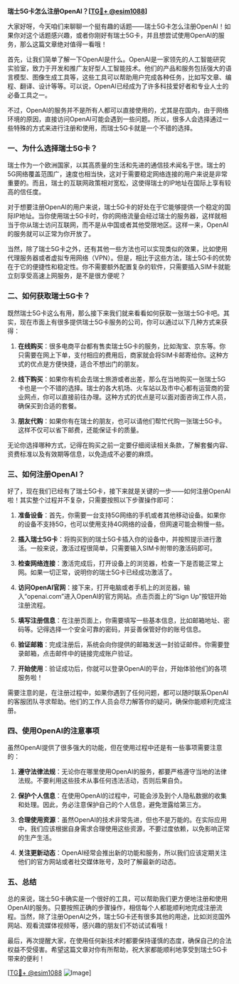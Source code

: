 **瑞士5G卡怎么注册OpenAI？[[TG💪+ @esim1088](https://t.me/s/esim1088)]**

大家好呀，今天咱们来聊聊一个挺有趣的话题——瑞士5G卡怎么注册OpenAI！如果你对这个话题感兴趣，或者你刚好有瑞士5G卡，并且想尝试使用OpenAI的服务，那么这篇文章绝对值得一看哦！

首先，让我们简单了解一下OpenAI是什么。OpenAI是一家领先的人工智能研究实验室，致力于开发和推广友好型人工智能技术。他们的产品和服务包括强大的语言模型、图像生成工具等，这些工具可以帮助用户完成各种任务，比如写文章、编程、翻译、设计等等。可以说，OpenAI已经成为了许多科技爱好者和专业人士的必备工具之一。

不过，OpenAI的服务并不是所有人都可以直接使用的，尤其是在国内，由于网络环境的原因，直接访问OpenAI可能会遇到一些问题。所以，很多人会选择通过一些特殊的方式来进行注册和使用，而瑞士5G卡就是一个不错的选择。

### 一、为什么选择瑞士5G卡？

瑞士作为一个欧洲国家，以其高质量的生活和先进的通信技术闻名于世。瑞士的5G网络覆盖范围广，速度也相当快，这对于需要稳定网络连接的用户来说是非常重要的。而且，瑞士的互联网政策相对宽松，这使得瑞士的IP地址在国际上享有较高的信任度。

对于想要注册OpenAI的用户来说，瑞士5G卡的好处在于它能够提供一个稳定的国际IP地址。当你使用瑞士5G卡时，你的网络流量会经过瑞士的服务器，这样就相当于你从瑞士访问互联网，而不是从中国或者其他受限地区。这样一来，OpenAI的服务就可以正常为你开放了。

当然，除了瑞士5G卡之外，还有其他一些方法也可以实现类似的效果，比如使用代理服务器或者虚拟专用网络（VPN）。但是，相比于这些方法，瑞士5G卡的优势在于它的便捷性和稳定性。你不需要额外配置复杂的软件，只需要插入SIM卡就能立刻享受高速上网服务，是不是很方便呢？

### 二、如何获取瑞士5G卡？

既然瑞士5G卡这么有用，那么接下来我们就来看看如何获取一张瑞士5G卡吧。其实，现在市面上有很多提供瑞士5G卡服务的公司，你可以通过以下几种方式来获得：

1. **在线购买**：很多电商平台都有售卖瑞士5G卡的服务，比如淘宝、京东等。你只需要在网上下单，支付相应的费用后，商家就会将SIM卡邮寄给你。这种方式的优点是方便快捷，适合不想出门的朋友。

2. **线下购买**：如果你有机会去瑞士旅游或者出差，那么在当地购买一张瑞士5G卡也是一个不错的选择。瑞士的各大机场、火车站以及市中心都有运营商的营业网点，你可以直接前往办理。这种方式的优点是可以面对面咨询工作人员，确保买到合适的套餐。

3. **朋友代购**：如果你有在瑞士的朋友，也可以请他们帮忙代购一张瑞士5G卡。这样不仅可以省下邮费，还能保证卡的质量。

无论你选择哪种方式，记得在购买之前一定要仔细阅读相关条款，了解套餐内容、资费标准以及有效期等信息，以免造成不必要的麻烦。

### 三、如何注册OpenAI？

好了，现在我们已经有了瑞士5G卡，接下来就是关键的一步——如何注册OpenAI啦！其实整个过程并不复杂，只需要按照以下步骤操作即可：

1. **准备设备**：首先，你需要一台支持5G网络的手机或者其他移动设备。如果你的设备不支持5G，也可以使用支持4G网络的设备，但网速可能会稍慢一些。

2. **插入瑞士5G卡**：将购买到的瑞士5G卡插入你的设备中，并按照提示进行激活。一般来说，激活过程很简单，只需要输入SIM卡附带的激活码即可。

3. **检查网络连接**：激活完成后，打开设备上的浏览器，检查一下是否能正常上网。如果一切正常，说明你的瑞士5G卡已经成功激活了。

4. **访问OpenAI官网**：接下来，打开电脑或者手机上的浏览器，输入“openai.com”进入OpenAI的官方网站。点击页面上的“Sign Up”按钮开始注册流程。

5. **填写注册信息**：在注册页面上，你需要填写一些基本信息，比如邮箱地址、密码等。记得选择一个安全可靠的密码，并妥善保管好你的账号信息。

6. **验证邮箱**：完成注册后，系统会向你提供的邮箱发送一封验证邮件。你需要登录邮箱，点击邮件中的链接完成账户验证。

7. **开始使用**：验证成功后，你就可以登录OpenAI的平台，开始体验他们的各项服务啦！

需要注意的是，在注册过程中，如果你遇到了任何问题，都可以随时联系OpenAI的客服团队寻求帮助。他们的工作人员会尽力解答你的疑问，确保你能顺利完成注册。

### 四、使用OpenAI的注意事项

虽然OpenAI提供了很多强大的功能，但在使用过程中还是有一些事项需要注意的：

1. **遵守法律法规**：无论你在哪里使用OpenAI的服务，都要严格遵守当地的法律法规。不要利用这些技术从事任何违法活动，否则后果自负。

2. **保护个人信息**：在使用OpenAI的过程中，可能会涉及到个人隐私数据的收集和处理。因此，务必注意保护自己的个人信息，避免泄露给第三方。

3. **合理使用资源**：虽然OpenAI的技术非常先进，但也不是万能的。在实际应用中，我们应该根据自身需求合理使用这些资源，不要过度依赖，以免影响正常的生产生活。

4. **关注更新动态**：OpenAI经常会推出新的功能和服务，所以我们应该定期关注他们的官方网站或者社交媒体账号，及时了解最新的动态。

### 五、总结

总的来说，瑞士5G卡确实是一个很好的工具，可以帮助我们更方便地注册和使用OpenAI的服务。只要按照正确的步骤操作，相信每个人都能顺利地完成注册流程。当然，除了注册OpenAI之外，瑞士5G卡还有很多其他的用途，比如浏览国外网站、观看流媒体视频等，感兴趣的朋友们不妨试试看哦！

最后，再次提醒大家，在使用任何新技术时都要保持谨慎的态度，确保自己的合法权益不受侵害。希望这篇文章对你有所帮助，祝大家都能顺利地享受到瑞士5G卡带来的便利！

[[TG💪+ @esim1088](https://t.me/s/esim1088) ![Image](https://i.postimg.cc/4NQfJmqS/Snipaste-2025-05-13-00-14-12.png)]